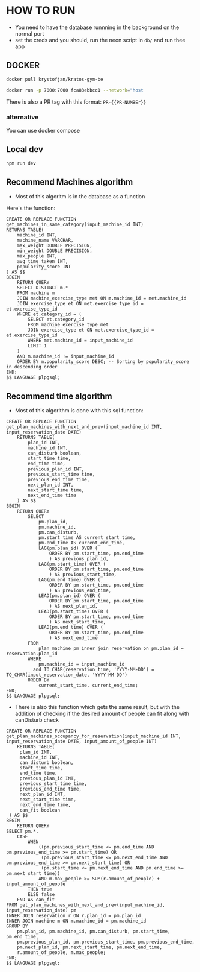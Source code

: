 # HOW TO RUN
- You need to have the database runnning in the background on the normal port
- set the creds and you should, run the neon script in `db/` and run thee app
## DOCKER
```bash
docker pull krystofjan/kratos-gym-be
```

```bash
docker run -p 7000:7000 fca83ebbcc1 --network="host
```

There is also a PR tag with this format: ```PR-{{PR-NUMBEr}}```

### alternative
You can use docker compose


## Local dev
```bash
npm run dev
```


## Recommend Machines algorithm
* Most of this algoritm is in the database as a function

Here's the function:
```plpgsql
CREATE OR REPLACE FUNCTION get_machines_in_same_category(input_machine_id INT)
RETURNS TABLE(
    machine_id INT,
    machine_name VARCHAR,
    max_weight DOUBLE PRECISION,
    min_weight DOUBLE PRECISION,
    max_people INT,
    avg_time_taken INT,
    popularity_score INT
) AS $$
BEGIN
    RETURN QUERY
    SELECT DISTINCT m.*
    FROM machine m
    JOIN machine_exercise_type met ON m.machine_id = met.machine_id
    JOIN exercise_type et ON met.exercise_type_id = et.exercise_type_id
    WHERE et.category_id = (
        SELECT et.category_id
        FROM machine_exercise_type met
        JOIN exercise_type et ON met.exercise_type_id = et.exercise_type_id
        WHERE met.machine_id = input_machine_id
        LIMIT 1
    )
    AND m.machine_id != input_machine_id
    ORDER BY m.popularity_score DESC; -- Sorting by popularity_score in descending order
END;
$$ LANGUAGE plpgsql;
```

## Recommend time algorithm

- Most of this algorithm is done with this sql function:
```plpgsql
CREATE OR REPLACE FUNCTION get_plan_machines_with_next_and_prev(input_machine_id INT, input_reservation_date DATE)
    RETURNS TABLE(
        plan_id INT,
        machine_id INT,
        can_disturb boolean,
        start_time time,
        end_time time,
        previous_plan_id INT,
        previous_start_time time,
        previous_end_time time,
        next_plan_id INT,
        next_start_time time,
        next_end_time time
    ) AS $$
BEGIN
    RETURN QUERY
        SELECT
            pm.plan_id,
            pm.machine_id,
            pm.can_disturb,
            pm.start_time AS current_start_time,
            pm.end_time AS current_end_time,
            LAG(pm.plan_id) OVER (
                ORDER BY pm.start_time, pm.end_time
                ) AS previous_plan_id,
            LAG(pm.start_time) OVER (
                ORDER BY pm.start_time, pm.end_time
                ) AS previous_start_time,
            LAG(pm.end_time) OVER (
                ORDER BY pm.start_time, pm.end_time
                ) AS previous_end_time,
            LEAD(pm.plan_id) OVER (
                ORDER BY pm.start_time, pm.end_time
                ) AS next_plan_id,
            LEAD(pm.start_time) OVER (
                ORDER BY pm.start_time, pm.end_time
                ) AS next_start_time,
            LEAD(pm.end_time) OVER (
                ORDER BY pm.start_time, pm.end_time
                ) AS next_end_time
        FROM
            plan_machine pm inner join reservation on pm.plan_id = reservation.plan_id
        WHERE
            pm.machine_id = input_machine_id
          and TO_CHAR(reservation_time, 'YYYY-MM-DD') = TO_CHAR(input_reservation_date, 'YYYY-MM-DD')
        ORDER BY
            current_start_time, current_end_time;
END;
$$ LANGUAGE plpgsql;
```


- There is also this function which gets the same result, but with the addition of checking if the desired amount of people can fit along with canDisturb check
```plpgsql
CREATE OR REPLACE FUNCTION get_plan_machines_occupancy_for_reservation(input_machine_id INT, input_reservation_date DATE, input_amount_of_people INT)
    RETURNS TABLE(
     plan_id INT,
     machine_id INT,
     can_disturb boolean,
     start_time time,
     end_time time,
     previous_plan_id INT,
     previous_start_time time,
     previous_end_time time,
     next_plan_id INT,
     next_start_time time,
     next_end_time time,
     can_fit boolean
 ) AS $$
BEGIN
    RETURN QUERY
SELECT pm.*,
    CASE
        WHEN
            ((pm.previous_start_time <= pm.end_time AND pm.previous_end_time >= pm.start_time) OR
             (pm.previous_start_time <= pm.next_end_time AND pm.previous_end_time >= pm.next_start_time) OR
             (pm.start_time <= pm.next_end_time AND pm.end_time >= pm.next_start_time))
            AND m.max_people >= SUM(r.amount_of_people) + input_amount_of_people
        THEN true
        ELSE false
    END AS can_fit
FROM get_plan_machines_with_next_and_prev(input_machine_id, input_reservation_date) pm
INNER JOIN reservation r ON r.plan_id = pm.plan_id
INNER JOIN machine m ON m.machine_id = pm.machine_id
GROUP BY
    pm.plan_id, pm.machine_id, pm.can_disturb, pm.start_time, pm.end_time,
    pm.previous_plan_id, pm.previous_start_time, pm.previous_end_time,
    pm.next_plan_id, pm.next_start_time, pm.next_end_time,
    r.amount_of_people, m.max_people;
END;
$$ LANGUAGE plpgsql;
```
